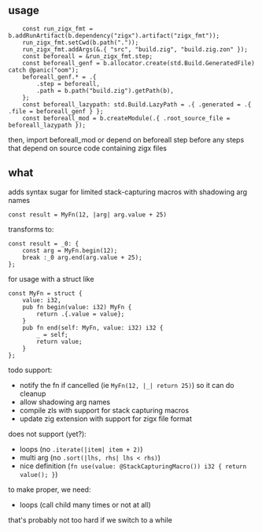 ## usage

```
    const run_zigx_fmt = b.addRunArtifact(b.dependency("zigx").artifact("zigx_fmt"));
    run_zigx_fmt.setCwd(b.path("."));
    run_zigx_fmt.addArgs(&.{ "src", "build.zig", "build.zig.zon" });
    const beforeall = &run_zigx_fmt.step;
    const beforeall_genf = b.allocator.create(std.Build.GeneratedFile) catch @panic("oom");
    beforeall_genf.* = .{
        .step = beforeall,
        .path = b.path("build.zig").getPath(b),
    };
    const beforeall_lazypath: std.Build.LazyPath = .{ .generated = .{ .file = beforeall_genf } };
    const beforeall_mod = b.createModule(.{ .root_source_file = beforeall_lazypath });
```

then, import beforeall_mod or depend on beforeall step before any steps that depend on source
code containing zigx files

## what

adds syntax sugar for limited stack-capturing macros with shadowing arg names

```
const result = MyFn(12, |arg| arg.value + 25)
```

transforms to:

```
const result = _0: {
    const arg = MyFn.begin(12);
    break :_0 arg.end(arg.value + 25);
};
```

for usage with a struct like

```
const MyFn = struct {
    value: i32,
    pub fn begin(value: i32) MyFn {
        return .{.value = value};
    }
    pub fn end(self: MyFn, value: i32) i32 {
        _ = self;
        return value;
    }
};
```

todo support:

- notify the fn if cancelled (ie `MyFn(12, |_| return 25)`) so it can do cleanup
- allow shadowing arg names
- compile zls with support for stack capturing macros
- update zig extension with support for zigx file format

does not support (yet?):

- loops (no `.iterate(|item| item + 2)`)
- multi arg (no `.sort(|lhs, rhs| lhs < rhs)`)
- nice definition (`fn use(value: @StackCapturingMacro()) i32 { return value(); }`)



to make proper, we need:

- loops (call child many times or not at all)

that's probably not too hard if we switch to a while
